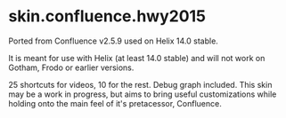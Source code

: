 # skin.confluence.hwy2015

Ported from Confluence v2.5.9 used on Helix 14.0 stable.

It is meant for use with Helix (at least 14.0 stable) 
and will not work on Gotham, Frodo or earlier versions.


25 shortcuts for videos, 10 for the rest.  Debug graph 
included.  This skin may be a work in progress, but aims 
to bring useful customizations while holding onto the 
main feel of it's pretacessor, Confluence.


